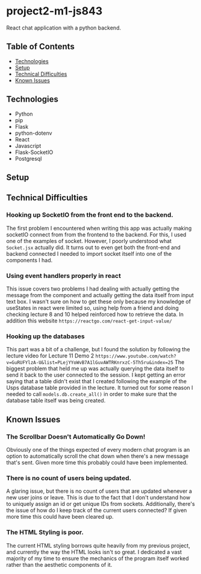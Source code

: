 # project2-m1-js843

React chat application with a python backend.

## Table of Contents
* [Technologies](#technologies)
* [Setup](#setup)
* [Technical Difficulties](#technical-difficulties)
* [Known Issues](#known-issues)

## Technologies
* Python
* pip 
* Flask 
* python-dotenv 
* React
* Javascript
* Flask-SocketIO
* Postgresql

## Setup

## Technical Difficulties
### Hooking up SocketIO from the front end to the backend.

The first problem I encountered when writing this app was actually making 
socketIO connect from from the frontend to the backend. For this, I used one of
the examples of socket. However, I poorly understood what `Socket.jsx` actually 
did. It turns out to even get both the front-end and backend connected I needed
to import socket itself into one of the components I had.

### Using event handlers properly in react

This issue covers two problems I had dealing with actually getting the message
from the component and actually getting the data itself from input text box. I 
wasn't sure on how to get these only because my knowledge of useStates in react were limited
so, using help from a friend and doing checking lecture 8 and 10 helped reinforced
how to retrieve the data. In addition this website `https://reactgo.com/react-get-input-value/`

### Hooking up the databases

This part was a bit of a challenge, but I found the solution by following the 
lecture video for Lecture 11 Demo 2 `https://www.youtube.com/watch?v=GuRUFYlzA-U&list=PLejYYoWvB7A1lGuvAWTRKnrxzC-5Th5ru&index=25`
The biggest problem that held me up was actually querying the data itself to send it back to
the user connected to the session. I kept getting an error saying that a table didn't exist
that I created following the example of the Usps database table provided in the lecture.
It turned out for some reason I needed to call `models.db.create_all()` in order to make
sure that the database table itself  was being created.

## Known Issues
### The Scrollbar Doesn't Automatically Go Down!

Obviously one of the things expected of every modern chat program is an option 
to automatically scroll the chat down when there's a new message that's sent.
Given more time this probably could have been implemented.


### There is no count of users being updated.

A glaring issue, but there is no count of users that are updated whenever a 
new user joins or leave. This is due to the fact that I don't understand how
to uniquely assign an id or get unique IDs from sockets. Additionally, there's
the issue of how do I keep track of the current users connected? If given more
time this could have been cleared up.

### The HTML Styling is poor.

The current HTML styling borrows quite heavily from my previous project, and 
currently the way the HTML looks isn't so great. I dedicated a vast majority of 
my time to ensure the mechanics of the program itself worked rather than the 
aesthetic components of it.



